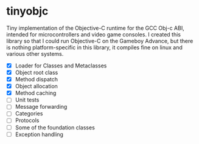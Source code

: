 # tinyobjc
Tiny implementation of the Objective-C runtime for the GCC Obj-c ABI, intended for microcontrollers and video game consoles. I created this library so that I could run Objective-C on the Gameboy Advance, but there is nothing platform-specific in this library, it compiles fine on linux and various other systems.

- [x] Loader for Classes and Metaclasses
- [x] Object root class
- [x] Method dispatch
- [x] Object allocation
- [x] Method caching
- [ ] Unit tests
- [ ] Message forwarding
- [ ] Categories
- [ ] Protocols
- [ ] Some of the foundation classes
- [ ] Exception handling
